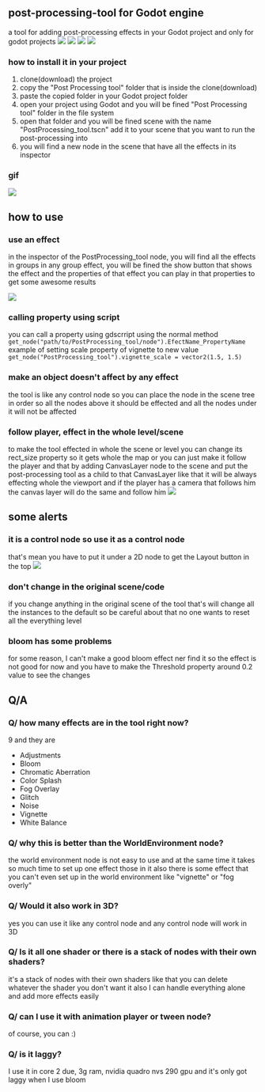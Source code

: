 ## post-processing-tool for Godot engine

a tool for adding post-processing effects
in your Godot project and only for godot projects
![](https://media.discordapp.net/attachments/888846681712525332/888855039785967636/unknown.png?width=960&height=559)
![](https://media.discordapp.net/attachments/888846681712525332/888855205628743710/unknown.png?width=960&height=557)
![](https://media.discordapp.net/attachments/888846681712525332/888855708404187186/unknown.png?width=960&height=562)
![](https://media.discordapp.net/attachments/888846681712525332/888857997533655080/unknown.png?width=960&height=561)

### how to install it in your project
 1. clone(download) the project
 2. copy the "Post Processing tool" folder that is inside the clone(download)
 3. paste the copied folder in your Godot project folder
 4. open your project using Godot and you will be fined "Post Processing tool" folder in the file system
 5. open that folder and you will be fined scene with the name "PostProcessing_tool.tscn" add it to your scene that you want to run the post-processing into
 6. you will find a new node in the scene that have all the effects in its inspector

### gif

![](https://cdn.discordapp.com/attachments/888846681712525332/888885555012730890/demo3.gif)
## how to use 
### use an effect
in the inspector of the PostProcessing_tool node, you will find all the effects in groups 
in any group effect, you will be fined the show button that shows the effect
and the properties of that effect
you can play in that properties to get some awesome results

![](https://media.discordapp.net/attachments/888846681712525332/888846789334159470/unknown.png)

### calling property using script
you can call a property using gdscrript using the normal method
 ```get_node("path/to/PostProcessing_tool/node").EfectName_PropertyName ```
 example of setting scale property of vignette to new value
 ```get_node("PostProcessing_tool").vignette_scale = vector2(1.5, 1.5)```
 
### make an object doesn't affect by any effect
 the tool is like any control node
 so you can place the node in the scene tree in order
 so all the nodes above it should be effected
 and all the nodes under it will not be affected
 
### follow player, effect in the whole level/scene
to make the tool effected in whole the scene or level
you can change its rect_size property so it gets whole the map
or you can just make it follow the player 
and that by adding CanvasLayer node to the scene
and put the post-processing tool as a child to that CanvasLayer
like that it will be always effecting whole the viewport
and if the player has a camera that follows him
the canvas layer will do the same and follow him
![](https://media.discordapp.net/attachments/888846681712525332/888847177101758514/unknown.png)

## some alerts
### it is a control node so use it as a control node
that's mean you have to put it under a 2D node to get the Layout button in the top
![](https://media.discordapp.net/attachments/888846681712525332/888846701236994058/unknown.png)
### don't change in the original scene/code
if you change anything in the original scene of the tool
that's will change all the instances to the default
so be careful about that
no one wants to reset all the everything level

### bloom has some problems
for some reason, I can't make a good bloom effect ner find it
so the effect is not good for now and you have to make the Threshold property around 0.2 value to see the changes
## Q/A

### Q/ how many effects are in the tool right now?
9 and they are
- Adjustments
- Bloom
- Chromatic Aberration
- Color Splash
- Fog Overlay
- Glitch
- Noise
- Vignette
- White Balance

### Q/ why this is better than the WorldEnvironment node?
the world environment node is not easy to use 
and at the same time it takes so much time to set up one effect those in it
also there is some effect that you can't even set up in the world environment like "vignette" or "fog overly"

### Q/ Would it also work in 3D?
yes
you can use it like any control node 
and any control node will work in 3D

### Q/ Is it all one shader or there is a stack of nodes with their own shaders?
it's a stack of nodes with their own shaders
like that you can delete whatever the shader you don't want it
also I can handle everything alone and add more effects easily

### Q/ can I use it with animation player or tween node?
of course, you can :)

### Q/ is it laggy?
I use it in core 2 due, 3g ram, nvidia quadro nvs 290 gpu
and it's only got laggy when I use bloom
